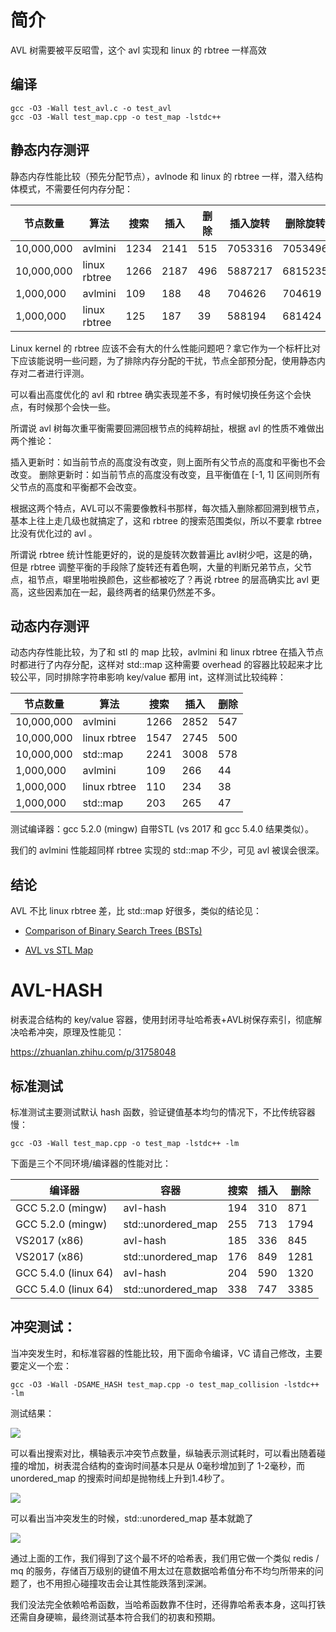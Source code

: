 # 简介

AVL 树需要被平反昭雪，这个 avl 实现和 linux 的 rbtree 一样高效


## 编译

```text
gcc -O3 -Wall test_avl.c -o test_avl
gcc -O3 -Wall test_map.cpp -o test_map -lstdc++
```

## 静态内存测评

静态内存性能比较（预先分配节点），avlnode 和  linux 的 rbtree 一样，潜入结构体模式，不需要任何内存分配：

| 节点数量 | 算法 | 搜索 | 插入 | 删除 | 插入旋转 | 删除旋转 | 树高 |
|---------|------|-----|------|------|---------|---------|------|
| 10,000,000 | avlmini | 1234 | 2141 | 515 | 7053316 | 7053496 | 27 |
| 10,000,000 | linux rbtree | 1266 | 2187 | 496 | 5887217 | 6815235 | 33 |
|  1,000,000 | avlmini | 109 | 188 | 48 | 704626 | 704619 | 23 |
|  1,000,000 | linux rbtree | 125 | 187 | 39 | 588194 | 681424 | 27 |

Linux kernel 的 rbtree 应该不会有大的什么性能问题吧？拿它作为一个标杆比对下应该能说明一些问题，为了排除内存分配的干扰，节点全部预分配，使用静态内存对二者进行评测。

可以看出高度优化的 avl 和 rbtree 确实表现差不多，有时候切换任务这个会快点，有时候那个会快一些。

所谓说 avl 树每次重平衡需要回溯回根节点的纯粹胡扯，根据 avl 的性质不难做出两个推论：

插入更新时：如当前节点的高度没有改变，则上面所有父节点的高度和平衡也不会改变。
删除更新时：如当前节点的高度没有改变，且平衡值在 [-1, 1] 区间则所有父节点的高度和平衡都不会改变。

根据这两个特点，AVL可以不需要像教科书那样，每次插入删除都回溯到根节点，基本上往上走几级也就搞定了，这和 rbtree 的搜索范围类似，所以不要拿 rbtree 比没有优化过的 avl 。

所谓说 rbtree 统计性能更好的，说的是旋转次数普遍比 avl树少吧，这是的确，但是 rbtree 调整平衡的手段除了旋转还有着色啊，大量的判断兄弟节点，父节点，祖节点，噼里啪啦换颜色，这些都被吃了？再说 rbtree 的层高确实比 avl 更高，这些因素加在一起，最终两者的结果仍然差不多。

## 动态内存测评

动态内存性能比较，为了和 stl 的 map 比较，avlmini 和 linux rbtree 在插入节点时都进行了内存分配，这样对 std::map 这种需要 overhead 的容器比较起来才比较公平，同时排除字符串影响 key/value 都用 int，这样测试比较纯粹：

| 节点数量 | 算法 | 搜索 | 插入 | 删除 |
|---------|------|------|-----|------|
| 10,000,000 | avlmini | 1266 | 2852 | 547 |
| 10,000,000 | linux rbtree | 1547 | 2745 | 500 |
| 10,000,000 | std::map | 2241 | 3008 | 578 |
| 1,000,000 | avlmini | 109 | 266 | 44 |
| 1,000,000 | linux rbtree | 110 | 234 | 38 |
| 1,000,000 | std::map | 203 | 265 | 47 |

测试编译器：gcc 5.2.0 (mingw) 自带STL (vs 2017 和 gcc 5.4.0 结果类似）。

我们的 avlmini 性能超同样 rbtree 实现的 std::map 不少，可见 avl 被误会很深。


## 结论

AVL 不比 linux rbtree 差，比 std::map 好很多，类似的结论见：

- [Comparison of Binary Search Trees (BSTs)](https://attractivechaos.wordpress.com/2008/10/02/comparison-of-binary-search-trees/)

- [AVL vs STL Map](http://stlavlmap.sourceforge.net/)


# AVL-HASH

树表混合结构的 key/value 容器，使用封闭寻址哈希表+AVL树保存索引，彻底解决哈希冲突，原理及性能见：

https://zhuanlan.zhihu.com/p/31758048

## 标准测试

标准测试主要测试默认 hash 函数，验证键值基本均匀的情况下，不比传统容器慢：

    gcc -O3 -Wall test_map.cpp -o test_map -lstdc++ -lm

下面是三个不同环境/编译器的性能对比：

| 编译器 | 容器 | 搜索 | 插入 | 删除 |
|-------|------|------|-----|------|
| GCC 5.2.0 (mingw) | avl-hash | 194 | 310 | 871 |
| GCC 5.2.0 (mingw) | std::unordered_map | 255 | 713 | 1794 |
| VS2017 (x86) | avl-hash | 185 | 336 | 845 |
| VS2017 (x86) | std::unordered_map | 176 | 849 | 1281 |
| GCC 5.4.0 (linux 64) | avl-hash | 204 | 590 | 1320 |
| GCC 5.4.0 (linux 64) | std::unordered_map | 338 | 747 | 3385 |


## 冲突测试：

当冲突发生时，和标准容器的性能比较，用下面命令编译，VC 请自己修改，主要要定义一个宏：

    gcc -O3 -Wall -DSAME_HASH test_map.cpp -o test_map_collision -lstdc++ -lm

测试结果：

![](https://github.com/skywind3000/avlmini/raw/master/images/avlmap-search.png)

可以看出搜索对比，横轴表示冲突节点数量，纵轴表示测试耗时，可以看出随着碰撞的增加，树表混合结构的查询时间基本只是从 0毫秒增加到了 1-2毫秒，而 unordered_map 的搜索时间却是抛物线上升到1.4秒了。

![](https://github.com/skywind3000/avlmini/raw/master/images/avlmap-insert.png)

可以看出当冲突发生的时候，std::unordered_map 基本就跪了

![](https://github.com/skywind3000/avlmini/raw/master/images/avlmap-delete.png)

通过上面的工作，我们得到了这个最不坏的哈希表，我们用它做一个类似 redis / mq 的服务，存储百万级别的键值不用太过在意数据哈希值分布不均匀所带来的问题了，也不用担心碰撞攻击会让其性能跌落到深渊。

我们没法完全依赖哈希函数，当哈希函数靠不住时，还得靠哈希表本身，这叫打铁还需自身硬嘛，最终测试基本符合我们的初衷和预期。
